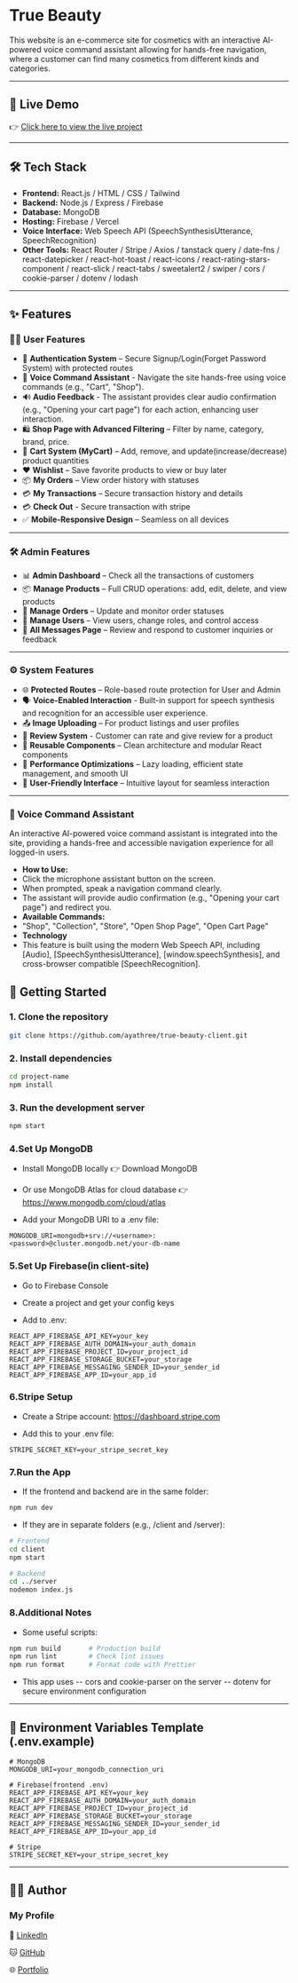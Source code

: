 # True Beauty 

This website is an e-commerce site for cosmetics with an interactive AI-powered voice command assistant allowing for hands-free navigation, where a customer can find many cosmetics from different kinds and categories.

---

## 🚀 Live Demo

👉 [Click here to view the live project](https://true-beauty-2d58d.web.app)

---

## 🛠️ Tech Stack

- **Frontend:** React.js / HTML / CSS / Tailwind 
- **Backend:** Node.js / Express / Firebase
- **Database:** MongoDB
- **Hosting:** Firebase / Vercel 
- **Voice Interface:** Web Speech API (SpeechSynthesisUtterance, SpeechRecognition)
- **Other Tools:**  React Router / Stripe / Axios / tanstack query / date-fns / react-datepicker / react-hot-toast / react-icons / react-rating-stars-component / react-slick / react-tabs / sweetalert2 / swiper / cors / cookie-parser / dotenv / lodash

---

## ✨ Features

### 🧑‍💼 User Features

- 🔐 **Authentication System** – Secure Signup/Login(Forget Password System) with protected routes
- 🎤 **Voice Command Assistant** - Navigate the site hands-free using voice commands (e.g., "Cart", "Shop").
- 🔊 **Audio Feedback** - The assistant provides clear audio confirmation (e.g., "Opening your cart page") for each action, enhancing user interaction.
- 🛍️ **Shop Page with Advanced Filtering** – Filter by name, category, brand, price.
- 🛒 **Cart System (MyCart)** – Add, remove, and update(increase/decrease) product quantities
- ❤️ **Wishlist** – Save favorite products to view or buy later
- 📦 **My Orders** – View order history with statuses
- 💳 **My Transactions** – Secure transaction history and details
- 💳 **Check Out** - Secure transaction with stripe
- ✅ **Mobile-Responsive Design** – Seamless on all devices

---

### 🛠️ Admin Features
- 📊 **Admin Dashboard** – Check all the transactions of customers  
- 📦 **Manage Products** – Full CRUD operations: add, edit, delete, and view products  
- 📑 **Manage Orders** – Update and monitor order statuses  
- 👥 **Manage Users** – View users, change roles, and control access  
- 💬 **All Messages Page** – Review and respond to customer inquiries or feedback

---

### ⚙️ System Features
- 🌐 **Protected Routes** – Role-based route protection for User and Admin 
- 🗣️ **Voice-Enabled Interaction** -  Built-in support for speech synthesis and recognition for an accessible user experience. 
- 📤 **Image Uploading** – For product listings and user profiles  
- 💬 **Review System** - Customer can rate and give review for a product
- 🧩 **Reusable Components** – Clean architecture and modular React components    
- 🚀 **Performance Optimizations** – Lazy loading, efficient state management, and smooth UI  
- 🧪 **User-Friendly Interface** – Intuitive layout for seamless interaction

---

### 🎤 Voice Command Assistant
An interactive AI-powered voice command assistant is integrated into the site, providing a hands-free and accessible navigation experience for all logged-in users.
- **How to Use:**
- Click the microphone assistant button on the screen.
- When prompted, speak a navigation command clearly.
- The assistant will provide audio confirmation (e.g., "Opening your cart page") and redirect you.
- **Available Commands:**
- "Shop", "Collection", "Store", "Open Shop Page", "Open Cart Page"
- **Technology** 
- This feature is built using the modern Web Speech API, including [Audio], [SpeechSynthesisUtterance], [window.speechSynthesis], and cross-browser compatible [SpeechRecognition].



## 🧰 Getting Started

### 1. Clone the repository

```bash
git clone https://github.com/ayathree/true-beauty-client.git

```
### 2. Install dependencies

```bash
cd project-name
npm install

```
### 3. Run the development server

```bash
npm start

```
### 4.Set Up MongoDB

- Install MongoDB locally
  👉 Download MongoDB

- Or use MongoDB Atlas for cloud database
  👉 https://www.mongodb.com/cloud/atlas

- Add your MongoDB URI to a .env file:

```env
MONGODB_URI=mongodb+srv://<username>:<password>@cluster.mongodb.net/your-db-name
```
### 5.Set Up Firebase(in client-site)

- Go to Firebase Console

- Create a project and get your config keys

- Add to .env:
```env
REACT_APP_FIREBASE_API_KEY=your_key
REACT_APP_FIREBASE_AUTH_DOMAIN=your_auth_domain
REACT_APP_FIREBASE_PROJECT_ID=your_project_id
REACT_APP_FIREBASE_STORAGE_BUCKET=your_storage
REACT_APP_FIREBASE_MESSAGING_SENDER_ID=your_sender_id
REACT_APP_FIREBASE_APP_ID=your_app_id
```
### 6.Stripe Setup

- Create a Stripe account: https://dashboard.stripe.com

- Add this to your .env file:

```env
STRIPE_SECRET_KEY=your_stripe_secret_key
```
### 7.Run the App

- If the frontend and backend are in the same folder:

 ```bash
 npm run dev
 ```
- If they are in separate folders (e.g., /client and /server):

```bash
# Frontend
cd client
npm start

# Backend
cd ../server
nodemon index.js
```

### 8.Additional Notes

- Some useful scripts:

```bash
npm run build       # Production build
npm run lint        # Check lint issues
npm run format      # Format code with Prettier
```

- This app uses
   -- cors and cookie-parser on the server
   -- dotenv for secure environment configuration


---


## 📄 Environment Variables Template (.env.example)

```env
# MongoDB
MONGODB_URI=your_mongodb_connection_uri

# Firebase(frontend .env)
REACT_APP_FIREBASE_API_KEY=your_key
REACT_APP_FIREBASE_AUTH_DOMAIN=your_auth_domain
REACT_APP_FIREBASE_PROJECT_ID=your_project_id
REACT_APP_FIREBASE_STORAGE_BUCKET=your_storage
REACT_APP_FIREBASE_MESSAGING_SENDER_ID=your_sender_id
REACT_APP_FIREBASE_APP_ID=your_app_id

# Stripe
STRIPE_SECRET_KEY=your_stripe_secret_key

```
---

## 👨‍💻 Author

### My Profile

🔗 [LinkedIn](https://www.linkedin.com/in/nobanitaayathree)

🐱 [GitHub](https://github.com/ayathree)

🌐 [Portfolio](https://nobanitaayathree.netlify.app)




